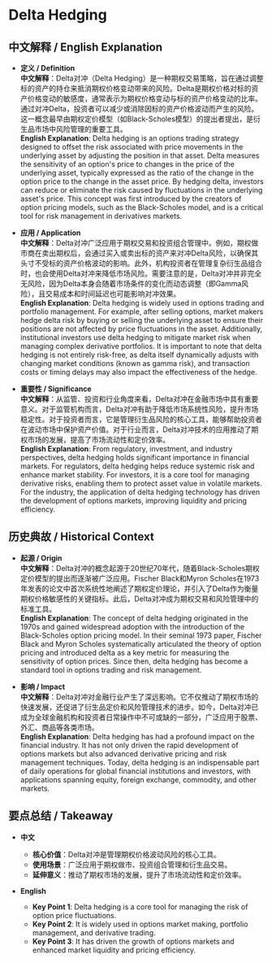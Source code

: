 # Delta Hedging

## 中文解释 / English Explanation

* **定义 / Definition**  
  **中文解释**：Delta对冲（Delta Hedging）是一种期权交易策略，旨在通过调整标的资产的持仓来抵消期权价格变动带来的风险。Delta是期权价格对标的资产价格变动的敏感度，通常表示为期权价格变动与标的资产价格变动的比率。通过对冲Delta，投资者可以减少或消除因标的资产价格波动而产生的风险。这一概念最早由期权定价模型（如Black-Scholes模型）的提出者提出，是衍生品市场中风险管理的重要工具。  
  **English Explanation**: Delta hedging is an options trading strategy designed to offset the risk associated with price movements in the underlying asset by adjusting the position in that asset. Delta measures the sensitivity of an option's price to changes in the price of the underlying asset, typically expressed as the ratio of the change in the option price to the change in the asset price. By hedging delta, investors can reduce or eliminate the risk caused by fluctuations in the underlying asset's price. This concept was first introduced by the creators of option pricing models, such as the Black-Scholes model, and is a critical tool for risk management in derivatives markets.

* **应用 / Application**  
  **中文解释**：Delta对冲广泛应用于期权交易和投资组合管理中。例如，期权做市商在卖出期权后，会通过买入或卖出标的资产来对冲Delta风险，以确保其头寸不受标的资产价格波动的影响。此外，机构投资者在管理复杂衍生品组合时，也会使用Delta对冲来降低市场风险。需要注意的是，Delta对冲并非完全无风险，因为Delta本身会随着市场条件的变化而动态调整（即Gamma风险），且交易成本和时间延迟也可能影响对冲效果。  
  **English Explanation**: Delta hedging is widely used in options trading and portfolio management. For example, after selling options, market makers hedge delta risk by buying or selling the underlying asset to ensure their positions are not affected by price fluctuations in the asset. Additionally, institutional investors use delta hedging to mitigate market risk when managing complex derivative portfolios. It is important to note that delta hedging is not entirely risk-free, as delta itself dynamically adjusts with changing market conditions (known as gamma risk), and transaction costs or timing delays may also impact the effectiveness of the hedge.

* **重要性 / Significance**  
  **中文解释**：从监管、投资和行业角度来看，Delta对冲在金融市场中具有重要意义。对于监管机构而言，Delta对冲有助于降低市场系统性风险，提升市场稳定性。对于投资者而言，它是管理衍生品风险的核心工具，能够帮助投资者在波动市场中保护资产价值。对于行业而言，Delta对冲技术的应用推动了期权市场的发展，提高了市场流动性和定价效率。  
  **English Explanation**: From regulatory, investment, and industry perspectives, delta hedging holds significant importance in financial markets. For regulators, delta hedging helps reduce systemic risk and enhance market stability. For investors, it is a core tool for managing derivative risks, enabling them to protect asset value in volatile markets. For the industry, the application of delta hedging technology has driven the development of options markets, improving liquidity and pricing efficiency.

## 历史典故 / Historical Context

* **起源 / Origin**  
  **中文解释**：Delta对冲的概念起源于20世纪70年代，随着Black-Scholes期权定价模型的提出而逐渐被广泛应用。Fischer Black和Myron Scholes在1973年发表的论文中首次系统性地阐述了期权定价理论，并引入了Delta作为衡量期权价格敏感性的关键指标。此后，Delta对冲成为期权交易和风险管理中的标准工具。  
  **English Explanation**: The concept of delta hedging originated in the 1970s and gained widespread adoption with the introduction of the Black-Scholes option pricing model. In their seminal 1973 paper, Fischer Black and Myron Scholes systematically articulated the theory of option pricing and introduced delta as a key metric for measuring the sensitivity of option prices. Since then, delta hedging has become a standard tool in options trading and risk management.

* **影响 / Impact**  
  **中文解释**：Delta对冲对金融行业产生了深远影响。它不仅推动了期权市场的快速发展，还促进了衍生品定价和风险管理技术的进步。如今，Delta对冲已成为全球金融机构和投资者日常操作中不可或缺的一部分，广泛应用于股票、外汇、商品等各类市场。  
  **English Explanation**: Delta hedging has had a profound impact on the financial industry. It has not only driven the rapid development of options markets but also advanced derivative pricing and risk management techniques. Today, delta hedging is an indispensable part of daily operations for global financial institutions and investors, with applications spanning equity, foreign exchange, commodity, and other markets.

## 要点总结 / Takeaway

* **中文**  
  - **核心价值**：Delta对冲是管理期权价格波动风险的核心工具。  
  - **使用场景**：广泛应用于期权做市、投资组合管理和衍生品交易。  
  - **延伸意义**：推动了期权市场的发展，提升了市场流动性和定价效率。  

* **English**  
  - **Key Point 1**: Delta hedging is a core tool for managing the risk of option price fluctuations.  
  - **Key Point 2**: It is widely used in options market making, portfolio management, and derivative trading.  
  - **Key Point 3**: It has driven the growth of options markets and enhanced market liquidity and pricing efficiency.